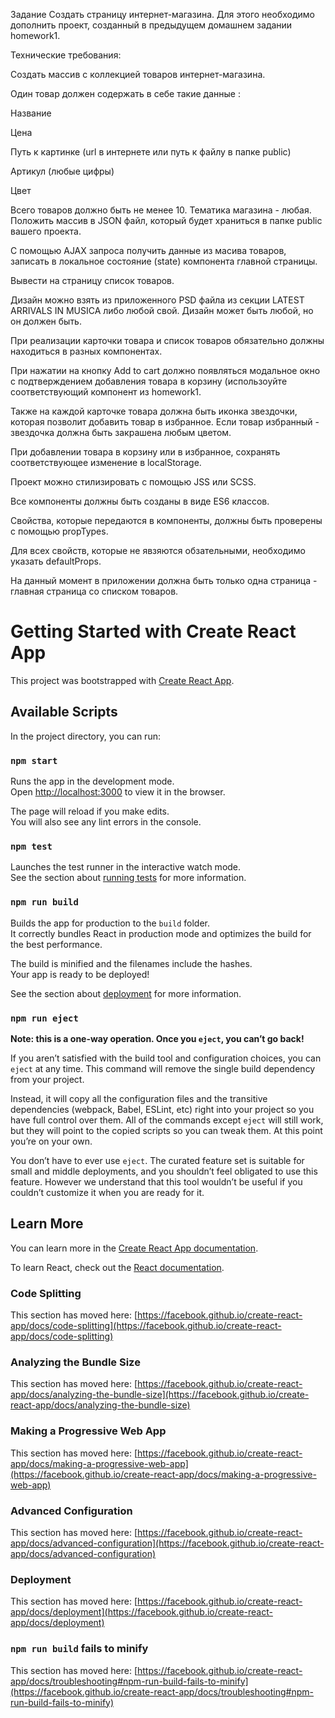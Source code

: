 Задание
Создать страницу интернет-магазина.
Для этого необходимо дополнить проект, созданный в предыдущем домашнем задании homework1.

Технические требования:

Создать массив с коллекцией товаров интернет-магазина.

Один товар должен содержать в себе такие данные :

Название 

Цена 

Путь к картинке (url в интернете или путь к файлу в папке public)

Артикул (любые цифры)

Цвет


Всего товаров должно быть не менее 10. 
Тематика магазина - любая.
Положить массив в JSON файл, который будет храниться в папке public вашего проекта.

С помощью AJAX запроса получить данные из масива товаров, 
записать в локальное состояние (state) компонента главной страницы.

Вывести на страницу список товаров. 

Дизайн можно взять из приложенного PSD файла из секции LATEST ARRIVALS IN MUSICA либо любой свой. Дизайн может быть любой, но он должен быть.

При реализации карточки товара и список товаров обязательно должны находиться в разных компонентах.

При нажатии на кнопку Add to cart должно появляться модальное окно с подтверждением добавления товара в корзину (использоуйте соответствующий компонент из homework1.

Также на каждой карточке товара должна быть иконка звездочки, которая позволит добавить товар в избранное. Если товар избранный - звездочка должна быть закрашена любым цветом.

При добавлении товара в корзину или в избранное, сохранять соответствующее изменение в localStorage.

Проект можно стилизировать с помощью JSS или SCSS.

Все компоненты должны быть созданы в виде ES6 классов.

Свойства, которые передаются в компоненты, должны быть проверены с помощью propTypes.

Для всех свойств, которые не явзяются обзательными, необходимо указать defaultProps.

На данный момент в приложении должна быть только одна страница - главная страница со списком товаров.



# Getting Started with Create React App

This project was bootstrapped with [Create React App](https://github.com/facebook/create-react-app).

## Available Scripts

In the project directory, you can run:

### `npm start`

Runs the app in the development mode.\
Open [http://localhost:3000](http://localhost:3000) to view it in the browser.

The page will reload if you make edits.\
You will also see any lint errors in the console.

### `npm test`

Launches the test runner in the interactive watch mode.\
See the section about [running tests](https://facebook.github.io/create-react-app/docs/running-tests) for more information.

### `npm run build`

Builds the app for production to the `build` folder.\
It correctly bundles React in production mode and optimizes the build for the best performance.

The build is minified and the filenames include the hashes.\
Your app is ready to be deployed!

See the section about [deployment](https://facebook.github.io/create-react-app/docs/deployment) for more information.

### `npm run eject`

**Note: this is a one-way operation. Once you `eject`, you can’t go back!**

If you aren’t satisfied with the build tool and configuration choices, you can `eject` at any time. This command will remove the single build dependency from your project.

Instead, it will copy all the configuration files and the transitive dependencies (webpack, Babel, ESLint, etc) right into your project so you have full control over them. All of the commands except `eject` will still work, but they will point to the copied scripts so you can tweak them. At this point you’re on your own.

You don’t have to ever use `eject`. The curated feature set is suitable for small and middle deployments, and you shouldn’t feel obligated to use this feature. However we understand that this tool wouldn’t be useful if you couldn’t customize it when you are ready for it.

## Learn More

You can learn more in the [Create React App documentation](https://facebook.github.io/create-react-app/docs/getting-started).

To learn React, check out the [React documentation](https://reactjs.org/).

### Code Splitting

This section has moved here: [https://facebook.github.io/create-react-app/docs/code-splitting](https://facebook.github.io/create-react-app/docs/code-splitting)

### Analyzing the Bundle Size

This section has moved here: [https://facebook.github.io/create-react-app/docs/analyzing-the-bundle-size](https://facebook.github.io/create-react-app/docs/analyzing-the-bundle-size)

### Making a Progressive Web App

This section has moved here: [https://facebook.github.io/create-react-app/docs/making-a-progressive-web-app](https://facebook.github.io/create-react-app/docs/making-a-progressive-web-app)

### Advanced Configuration

This section has moved here: [https://facebook.github.io/create-react-app/docs/advanced-configuration](https://facebook.github.io/create-react-app/docs/advanced-configuration)

### Deployment

This section has moved here: [https://facebook.github.io/create-react-app/docs/deployment](https://facebook.github.io/create-react-app/docs/deployment)

### `npm run build` fails to minify

This section has moved here: [https://facebook.github.io/create-react-app/docs/troubleshooting#npm-run-build-fails-to-minify](https://facebook.github.io/create-react-app/docs/troubleshooting#npm-run-build-fails-to-minify)
